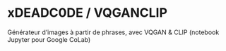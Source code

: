 # xDEADC0DE / VQGANCLIP
Générateur d’images à partir de phrases, avec VQGAN &amp; CLIP (notebook Jupyter pour Google CoLab)
